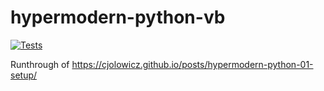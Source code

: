 # hypermodern-python-vb

[![Tests](https://github.com/<your-username>/hypermodern-python/workflows/Tests/badge.svg)](https://github.com/<your-username>/hypermodern-python/actions?workflow=Tests)

Runthrough of https://cjolowicz.github.io/posts/hypermodern-python-01-setup/
